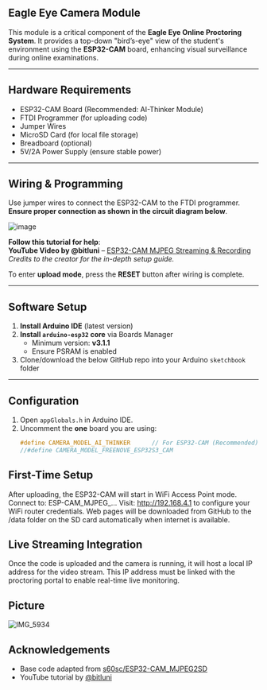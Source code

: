 ## Eagle Eye Camera Module

This module is a critical component of the **Eagle Eye Online Proctoring System**. It provides a top-down "bird’s-eye" view of the student's environment using the **ESP32-CAM** board, enhancing visual surveillance during online examinations.

---

##  Hardware Requirements

- ESP32-CAM Board (Recommended: AI-Thinker Module)
- FTDI Programmer (for uploading code)
- Jumper Wires
- MicroSD Card (for local file storage)
- Breadboard (optional)
- 5V/2A Power Supply (ensure stable power)

---

##  Wiring & Programming

Use jumper wires to connect the ESP32-CAM to the FTDI programmer. **Ensure proper connection as shown in the circuit diagram below**.

![image](https://github.com/user-attachments/assets/c365c922-36f5-4fc1-9259-fbab647d31dc)


 **Follow this tutorial for help**:  
**YouTube Video by @bitluni** – [ESP32-CAM MJPEG Streaming & Recording](https://www.youtube.com/watch?v=k_PJLkfqDuI&t=1134s)  
*Credits to the creator for the in-depth setup guide.*

To enter **upload mode**, press the **RESET** button after wiring is complete.

---

##  Software Setup

1. **Install Arduino IDE** (latest version)
2. **Install `arduino-esp32` core** via Boards Manager  
   - Minimum version: **v3.1.1**
   - Ensure PSRAM is enabled
3. Clone/download the below GitHub repo into your Arduino `sketchbook` folder 

---

##  Configuration

1. Open `appGlobals.h` in Arduino IDE.
2. Uncomment the **one** board you are using:
   ```cpp
   #define CAMERA_MODEL_AI_THINKER      // For ESP32-CAM (Recommended)
   //#define CAMERA_MODEL_FREENOVE_ESP32S3_CAM

## First-Time Setup

After uploading, the ESP32-CAM will start in WiFi Access Point mode.
Connect to: ESP-CAM_MJPEG_...
Visit: http://192.168.4.1 to configure your WiFi router credentials.
Web pages will be downloaded from GitHub to the /data folder on the SD card automatically when internet is available.

## Live Streaming Integration
Once the code is uploaded and the camera is running, it will host a local IP address for the video stream. This IP address must be linked with the proctoring portal to enable real-time live monitoring.

## Picture

![IMG_5934](https://github.com/user-attachments/assets/68d8471a-8dcc-4e88-8377-457d64df757d)


## Acknowledgements

- Base code adapted from [s60sc/ESP32-CAM_MJPEG2SD](https://github.com/s60sc/ESP32-CAM_MJPEG2SD)
- YouTube tutorial by [@bitluni](https://www.youtube.com/watch?v=k_PJLkfqDuI)


